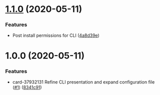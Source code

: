 # [1.1.0](https://github.com/ultm8soulja/ci-pilot/compare/v1.0.0...v1.1.0) (2020-05-11)


### Features

* Post install permissions for CLI ([4a8d39e](https://github.com/ultm8soulja/ci-pilot/commit/4a8d39e34c347f38525b0fd7e3565a43f94f52de))

# 1.0.0 (2020-05-11)


### Features

* card-37932131 Refine CLI presentation and expand configuration file ([#1](https://github.com/ultm8soulja/ci-pilot/issues/1)) ([8341c91](https://github.com/ultm8soulja/ci-pilot/commit/8341c91e8e604dc76d69e771b3e39c81b01f85c3))
